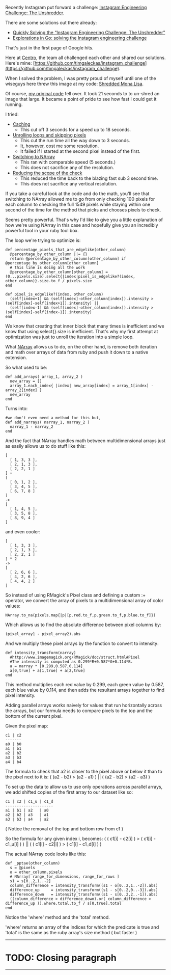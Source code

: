 Recently Instagram put forward a challenge: [Instagram Engineering Challenge: The Unshredder](http://instagram-engineering.tumblr.com/post/12651721845/instagram-engineering-challenge-the-unshredder).

There are some solutions out there already:

- [Quickly Solving the “Instagram Engineering Challenge: The Unshredder”](http://martin.ankerl.com/2011/11/15/solving-the-instagram-challenge-quickly/) 
- [Explorations in Go: solving the Instagram engineering challenge](http://blog.carbonfive.com/2011/11/17/explorations-in-go-solving-the-instagram-engineering-challenge/)

That's just in the first page of Google hits.

Here at [Centro](http://www.centro.net/), the team all challenged each
other and shared our solutions. Here's mine:
[https://github.com/timgaleckas/instagram_challenge](https://github.com/timgaleckas/instagram_challenge).

When I solved the problem, I was pretty proud of myself until one of the
wiseguys here threw this image at my code:
[Shredded Mona Lisa](https://github.com/timgaleckas/instagram_challenge/raw/master/inputs/mona_lisa_shredded.png).

Of course, [my original code](https://github.com/timgaleckas/instagram_challenge/commit/d186032d71f29bb2568dad00d6e656a6962d0f82) fell over. It took 21 seconds to to un-shred an image
that large. It became a point of pride to see how fast I could get it
running.

I tried:

 - [Caching](https://github.com/timgaleckas/instagram_challenge/commit/180eececcf2f422694554a6244acd489af5c8750)
    * This cut off 3 seconds for a speed up to 18 seconds.
 - [Unrolling loops and skipping pixels](https://github.com/timgaleckas/instagram_challenge/commit/780931fa6acd5239c66350420a20292cbb039388)
    * This cut the run time all the way down to 3 seconds.
    * It, however, cost me some resolution.
    * It failed if I started at the second pixel instead of the first.
 - [Switching to NArray](https://github.com/timgaleckas/instagram_challenge/commit/66c78aa072a3d33d3fc7805720df1805809c1269)
    * This ran with comparable speed (5 seconds.)
    * This does not sacrifice any of the resolution.
 - [Reducing the scope of the check](https://github.com/timgaleckas/instagram_challenge/commit/18fe2e13df723371cad313c27a7608cb9e9be54b)
    * This reduced the time back to the blazing fast sub 3 second time.
    * This does not sacrifice any vertical resolution.

If you take a careful look at the code and do the math, you'll see that
switching to NArray allowed me to go from only checking 100 pixels for
each column to checking the full 1549 pixels while staying within one
second of the time for the method that picks and chooses pixels to check.

Seems pretty powerful. That's why I'd like to give you a little
explanation of how we're using NArray in this case and hopefully give
you an incredibly powerful tool in your ruby tool box.

The loop we're trying to optimize is:

    def percentage_pixels_that_are_edgelike(other_column)
      @percentage_by_other_column ||= {}
      return @percentage_by_other_column[other_column] if @percentage_by_other_column[other_column]
      # this line is doing all the work
      @percentage_by_other_column[other_column] = (0...pixels.size).select{|index|pixel_is_edgelike?(index, other_column)}.size.to_f / pixels.size
    end

    def pixel_is_edgelike?(index, other_column)
      (self[index+1] && (self[index]-other_column[index]).intensity > (self[index]-self[index+1]).intensity) ||
      (self[index-1] && (self[index]-other_column[index]).intensity > (self[index]-self[index-1]).intensity)
    end

We know that creating that inner block that many times is inefficient
and we know that using select{}.size is inefficient. That's why my first
attempt at optimization was just to unroll the iteration into a simple
loop.

What [NArray](http://narray.rubyforge.org/) allows us to do, on the other
hand, is remove both iteration and math over arrays of data from ruby and
push it down to a native extension.

So what used to be:

    def add_arrays( array_1, array_2 )
      new_array = []
      array_1.each_index{ |index| new_array[index] = array_1[index] - array_2[index] }
      new_array
    end

Turns into:

    #we don't even need a method for this but,
    def add_narrays( narray_1, narray_2 )
      narray_1 - narray_2
    end

And the fact that NArray handles math between multidimensional arrays just
as easily allows us to do stuff like this:

    [
      [ 1, 3, 3 ],
      [ 2, 1, 3 ],
      [ 2, 2, 1 ]
    ] +
    [
      [ 0, 1, 2 ],
      [ 3, 4, 5 ],
      [ 6, 7, 8 ]
    ]
    ->
    [
      [ 1, 4, 5 ],
      [ 3, 5, 8 ],
      [ 8, 9, 4 ]
    ]

and even cooler:

    [
      [ 1, 3, 3 ],
      [ 2, 1, 3 ],
      [ 2, 2, 1 ]
    ] * 2
    ->
    [
      [ 2, 6, 6 ],
      [ 4, 2, 6 ],
      [ 4, 4, 2 ]
    ]

So instead of using RMagick's Pixel class and defining a custom :+
operator, we convert the array of pixels to a multidimensional array
of color values:

    NArray.to_na(pixels.map{|p|[p.red.to_f,p.green.to_f,p.blue.to_f]})

Which allows us to find the absolute difference between pixel columns
by:

    (pixel_array1 - pixel_array2).abs

And we multiply these pixel arrays by the function to convert to
intensity:

    def intensity_transform(narray)
      #http://www.imagemagick.org/RMagick/doc/struct.html#Pixel
      #The intensity is computed as 0.299*R+0.587*G+0.114*B.
      a = narray * [0.299,0.587,0.114]
      a[0,true] + a[1,true] + a[2,true]
    end

This method multiplies each red value by 0.299, each green value by 0.587,
each blue value by 0.114, and then adds the resultant arrays together to
find pixel intensity.

Adding parallel arrays works naively for values that run horizontally
across the arrays, but our formula needs to compare pixels to the top and
the bottom of the current pixel.

Given the pixel map:

    c1 | c2
    -------
    a0 | b0
    a1 | b1
    a2 | b2
    a3 | b3
    a4 | b4

The formula to check that a2 is closer to the pixel above or below it
than to the pixel next to it is:
( (a2 - b2) > (a2 - a1) ) || ( (a2 - b2) > (a2 - a3) )

To set up the data to allow us to use only operations across parallel
arrays, we add shifted copies of the first array to our dataset like so:

    c1 | c2 | c1_u | c1_d
    ---------------------
    a1 | b1 | a2   | a0
    a2 | b2 | a3   | a1
    a3 | b3 | a4   | a2

( Notice the removal of the top and bottom row from c1 )

So the formula for any given index i, becomes:
( ( c1[i] - c2[i] ) > ( c1[i] - c1_u[i] ) ) ||
( ( c1[i] - c2[i] ) > ( c1[i] - c1_d[i] ) )

The actual NArray code looks like this:

    def _pptae(other_column)
      s = @pixels
      o = other_column.pixels
      # NArray[ range_for_dimensions, range_for_rows ]
      s1 = s[0..2,1..-2]
      column_difference = intensity_transform((s1 - o[0..2,1..-2]).abs)
      difference_up     = intensity_transform((s1 - s[0..2,0..-3]).abs)
      difference_down   = intensity_transform((s1 - s[0..2,2..-1]).abs)
      ((column_difference > difference_down).or( column_difference > difference_up )).where.total.to_f / s[0,true].total
    end

Notice the 'where' method and the 'total' method.

'where' returns an array of the indices for which the predicate is
true and 'total' is the same as the ruby array's size method ( but
faster )

******

TODO: Closing paragraph
======


******
